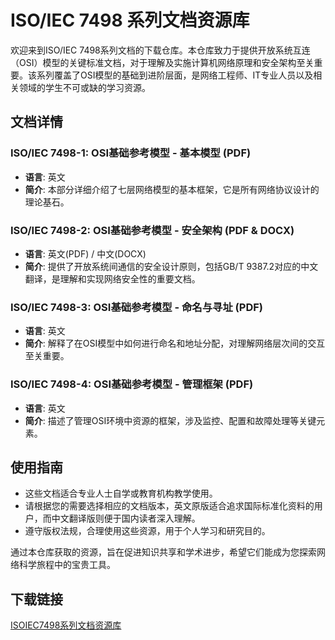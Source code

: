 # ISO/IEC 7498 系列文档资源库

欢迎来到ISO/IEC 7498系列文档的下载仓库。本仓库致力于提供开放系统互连（OSI）模型的关键标准文档，对于理解及实施计算机网络原理和安全架构至关重要。该系列覆盖了OSI模型的基础到进阶层面，是网络工程师、IT专业人员以及相关领域的学生不可或缺的学习资源。

## 文档详情

### ISO/IEC 7498-1: OSI基础参考模型 - 基本模型 (PDF)
- **语言**: 英文
- **简介**: 本部分详细介绍了七层网络模型的基本框架，它是所有网络协议设计的理论基石。

### ISO/IEC 7498-2: OSI基础参考模型 - 安全架构 (PDF & DOCX)
- **语言**: 英文(PDF) / 中文(DOCX)
- **简介**: 提供了开放系统间通信的安全设计原则，包括GB/T 9387.2对应的中文翻译，是理解和实现网络安全性的重要文档。

### ISO/IEC 7498-3: OSI基础参考模型 - 命名与寻址 (PDF)
- **语言**: 英文
- **简介**: 解释了在OSI模型中如何进行命名和地址分配，对理解网络层次间的交互至关重要。

### ISO/IEC 7498-4: OSI基础参考模型 - 管理框架 (PDF)
- **语言**: 英文
- **简介**: 描述了管理OSI环境中资源的框架，涉及监控、配置和故障处理等关键元素。

## 使用指南
- 这些文档适合专业人士自学或教育机构教学使用。
- 请根据您的需要选择相应的文档版本，英文原版适合追求国际标准化资料的用户，而中文翻译版则便于国内读者深入理解。
- 遵守版权法规，合理使用这些资源，用于个人学习和研究目的。

通过本仓库获取的资源，旨在促进知识共享和学术进步，希望它们能成为您探索网络科学旅程中的宝贵工具。

## 下载链接

[ISOIEC7498系列文档资源库](https://pan.quark.cn/s/5c866508d87a)